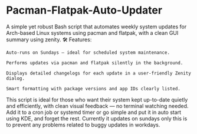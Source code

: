 # Pacman-Flatpak-Auto-Updater
A simple yet robust Bash script that automates weekly system updates for Arch-based Linux systems using pacman and flatpak, with a clean GUI summary using zenity.
🛠 Features:

    Auto-runs on Sundays — ideal for scheduled system maintenance.

    Performs updates via pacman and flatpak silently in the background.

    Displays detailed changelogs for each update in a user-friendly Zenity dialog.

    Smart formatting with package versions and app IDs clearly listed.

This script is ideal for those who want their system kept up-to-date quietly and efficiently, with clean visual feedback — no terminal watching needed. Add it to a cron job or systemd timer or go simple and put it in auto start using KDE, and forget the rest.
Currently it updates on sundays only this is to prevent any problems related to buggy updates in workdays.
